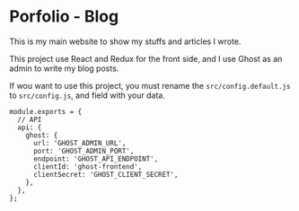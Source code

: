# Porfolio - Blog

This is my main website to show my stuffs and articles I wrote.

This project use React and Redux for the front side, and I use Ghost as an admin to write my blog posts.

If wou want to use this project, you must rename the `src/config.default.js` to `src/config.js`, and field with your data.

```
module.exports = {
  // API
  api: {
    ghost: {
      url: 'GHOST_ADMIN_URL',
      port: 'GHOST_ADMIN_PORT',
      endpoint: 'GHOST_API_ENDPOINT',
      clientId: 'ghost-frontend',
      clientSecret: 'GHOST_CLIENT_SECRET',
    },
  },
};
```
